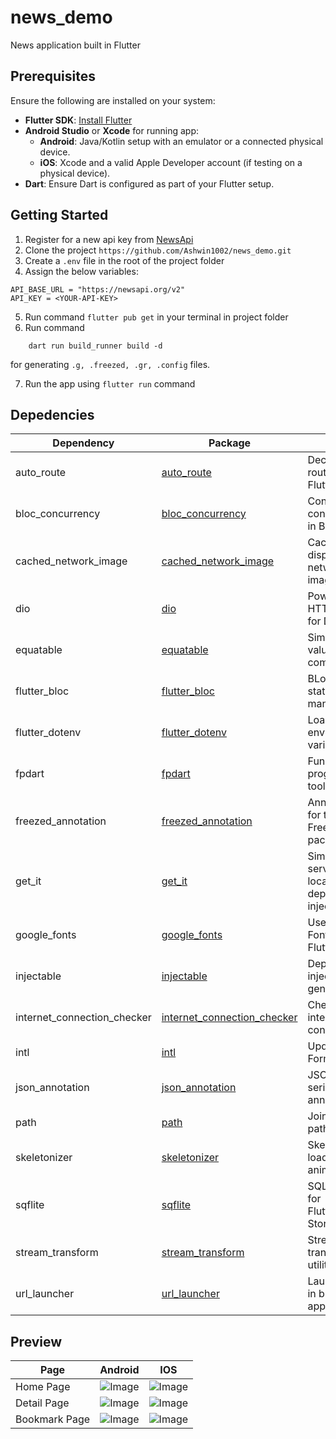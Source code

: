 # news_demo

News application built in Flutter

## Prerequisites

Ensure the following are installed on your system:

- **Flutter SDK**: [Install Flutter](https://flutter.dev/docs/get-started/install)
- **Android Studio** or **Xcode** for running app:
  - **Android**: Java/Kotlin setup with an emulator or a connected physical device.
  - **iOS**: Xcode and a valid Apple Developer account (if testing on a physical device).
- **Dart**: Ensure Dart is configured as part of your Flutter setup.

## Getting Started

1. Register for a new api key from [NewsApi](https://newsapi.org/account)
2. Clone the project ```https://github.com/Ashwin1002/news_demo.git```
3. Create a `.env` file in the root of the project folder
4. Assign the below variables:

```
API_BASE_URL = "https://newsapi.org/v2"
API_KEY = <YOUR-API-KEY>
```

5. Run command `flutter pub get` in your terminal in project folder
6. Run command

```
    dart run build_runner build -d
```

for generating `.g, .freezed, .gr, .config` files. 

7. Run the app using `flutter run` command

## Depedencies
| Dependency                | Package                                                                 | Usage                                      |
|---------------------------|-------------------------------------------------------------------------|--------------------------------------------|
| auto_route                | [auto_route](https://pub.dev/packages/auto_route)                       | Declarative routing for Flutter            |
| bloc_concurrency          | [bloc_concurrency](https://pub.dev/packages/bloc_concurrency)           | Controls event concurrency in BLoC         |
| cached_network_image      | [cached_network_image](https://pub.dev/packages/cached_network_image)   | Caching and displaying network images      |
| dio                       | [dio](https://pub.dev/packages/dio)                                     | Powerful HTTP client for Dart              |
| equatable                 | [equatable](https://pub.dev/packages/equatable)                         | Simplifies value comparisons               |
| flutter_bloc              | [flutter_bloc](https://pub.dev/packages/flutter_bloc)                   | BLoC pattern state management              |
| flutter_dotenv            | [flutter_dotenv](https://pub.dev/packages/flutter_dotenv)               | Load environment variables                 |
| fpdart                    | [fpdart](https://pub.dev/packages/fpdart)                               | Functional programming tools for Dart      |
| freezed_annotation        | [freezed_annotation](https://pub.dev/packages/freezed_annotation)       | Annotations for the Freezed package        |
| get_it                    | [get_it](https://pub.dev/packages/get_it)                               | Simple service locator for dependency injection |
| google_fonts              | [google_fonts](https://pub.dev/packages/google_fonts)                   | Use Google Fonts in Flutter                |
| injectable                | [injectable](https://pub.dev/packages/injectable)                       | Dependency injection generator             |
| internet_connection_checker| [internet_connection_checker](https://pub.dev/packages/internet_connection_checker) | Check internet connectivity         |
| intl                      | [intl](https://pub.dev/packages/intl)                                   | Updating Date Format    |
| json_annotation           | [json_annotation](https://pub.dev/packages/json_annotation)             | JSON serialization annotations             |
| path                      | [path](https://pub.dev/packages/path)                                   | Joining file paths                      |
| skeletonizer             | [skeletonizer](https://pub.dev/packages/skeletonizer)                   | Skeleton loading animation                 |
| sqflite                   | [sqflite](https://pub.dev/packages/sqflite)                             | SQLite plugin for Flutter(Local Storage)                  |
| stream_transform          | [stream_transform](https://pub.dev/packages/stream_transform)           | Stream transformation utilities            |
| url_launcher              | [url_launcher](https://pub.dev/packages/url_launcher)                   | Launch URLs in browser or apps             |


## Preview

| Page          | Android                                                                                   | IOS                                                                                       |
| ------------- | ----------------------------------------------------------------------------------------- | ----------------------------------------------------------------------------------------- |
| Home Page     | ![Image](https://github.com/user-attachments/assets/43a51af3-076a-481d-b772-ff12da3701eb) | ![Image](https://github.com/user-attachments/assets/9308eb11-bdaf-4fb4-9353-43939f13a58b) |
| Detail Page   | ![Image](https://github.com/user-attachments/assets/be36feaf-91f2-45fa-bcb7-74aa49521d6a) | ![Image](https://github.com/user-attachments/assets/f617a475-c0a4-455c-a780-3770bc120759) |
| Bookmark Page | ![Image](https://github.com/user-attachments/assets/07e19ca5-5875-4752-9d27-27db5dba4f0b) | ![Image](https://github.com/user-attachments/assets/eb5980e4-8b1c-4570-86c1-6a85c2a6c901) |

